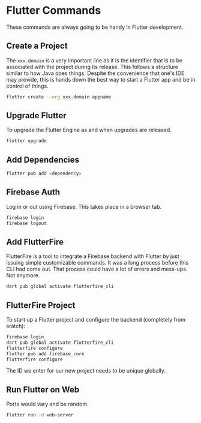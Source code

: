 # Flutter Commands

These commands are always going to be handy in Flutter development.


## Create a Project

The `xxx.domain` is a very important line as it is the identifier that is to be associated with the project during its release. This follows a structure similar to how Java does things. Despite the convenience that one's IDE may provide, this is hands down the best way to start a Flutter app and be in control of things.
```sh
flutter create --org xxx.domain appname
```


## Upgrade Flutter

To upgrade the Flutter Engine as and when upgrades are released.
```sh
flutter upgrade
```


## Add Dependencies

```sh
flutter pub add <dependency>
```


## Firebase Auth

Log in or out using Firebase. This takes place in a browser tab.
```sh
firebase login
firebase logout
```


## Add FlutterFire

FlutterFire is a tool to integrate a Firebase backend with Flutter by just issuing simple customizable commands. It was a long process before this CLI had come out. That process could have a lot of errors and mess-ups. Not anymore.
```sh
dart pub global activate flutterfire_cli 
```


## FlutterFire Project

To start up a Flutter project and configure the backend (completely from sratch):
```sh
firebase login
dart pub global activate flutterfire_cli 
flutterfire configure
flutter pub add firebase_core
flutterfire configure
```
The ID we enter for our new project needs to be unique globally.


## Run Flutter on Web

Ports would vary and be random.
```sh
flutter run -d web-server
```